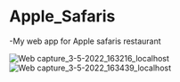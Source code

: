 # Apple_Safaris
-My web app for Apple safaris restaurant

![Web capture_3-5-2022_163216_localhost](https://user-images.githubusercontent.com/69866777/166465860-8dc40a71-0a1c-4f18-985d-925b1ac5ec0d.jpeg)
![Web capture_3-5-2022_163439_localhost](https://user-images.githubusercontent.com/69866777/166465895-d33cbb58-06c1-4317-a5ab-b38be25351d7.jpeg)
